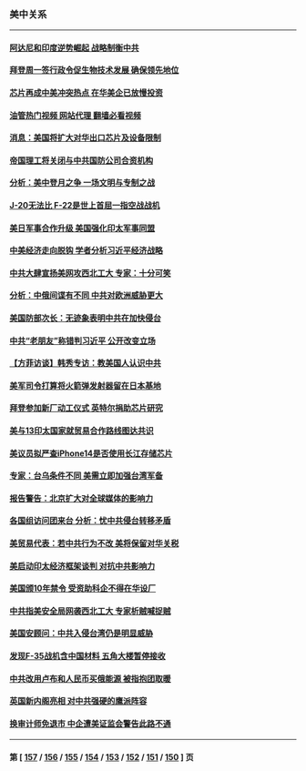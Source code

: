 ### 美中关系
---
#### [阿达尼和印度逆势崛起 战略制衡中共](../../pages/nf1412576/n13823566.md?09130845) 
#### [拜登周一签行政令促生物技术发展 确保领先地位](../../pages/nf1412576/n13823369.md?09130845) 
#### [芯片再成中美冲突热点 在华美企已放慢投资](../../pages/nf1412576/n13823433.md?09130845) 
#### [油管热门视频 网站代理 翻墙必看视频](http://209.222.30.114:81/youtube.html?09130845)
#### [消息：美国将扩大对华出口芯片及设备限制](../../pages/nf1412576/n13822921.md?09130845) 
#### [帝国理工将关闭与中共国防公司合资机构](../../pages/nf1412576/n13822785.md?09130845) 
#### [分析：美中登月之争 一场文明与专制之战](../../pages/nf1412576/n13819724.md?09130845) 
#### [J-20无法比 F-22是世上首屈一指空战战机](../../pages/nf1412576/n13819734.md?09130845) 
#### [美日军事合作升级 美国强化印太军事同盟](../../pages/nf1412576/n13822055.md?09130845) 
#### [中美经济走向脱钩 学者分析习近平经济战略](../../pages/nf1412576/n13821985.md?09130845) 
#### [中共大肆宣扬美网攻西北工大 专家：十分可笑](../../pages/nf1412576/n13821918.md?09130845) 
#### [分析：中俄间谍有不同 中共对欧洲威胁更大](../../pages/nf1412576/n13821320.md?09130845) 
#### [美国防部次长：无迹象表明中共在加快侵台](../../pages/nf1412576/n13821926.md?09130845) 
#### [中共“老朋友”称错判习近平 公开改变立场](../../pages/nf1412576/n13821789.md?09130845) 
#### [【方菲访谈】韩秀专访：教美国人认识中共](../../pages/nf1412576/n13821310.md?09130845) 
#### [美军司令打算将火箭弹发射器留在日本基地](../../pages/nf1412576/n13821015.md?09130845) 
#### [拜登参加新厂动工仪式 英特尔捐助芯片研究](../../pages/nf1412576/n13821014.md?09130845) 
#### [美与13印太国家就贸易合作路线图达共识](../../pages/nf1412576/n13821092.md?09130845) 
#### [美议员拟严查iPhone14是否使用长江存储芯片](../../pages/nf1412576/n13821071.md?09130845) 
#### [专家：台乌条件不同 美需立即加强台湾军备](../../pages/nf1412576/n13820912.md?09130845) 
#### [报告警告：北京扩大对全球媒体的影响力](../../pages/nf1412576/n13820838.md?09130845) 
#### [各国组访问团来台 分析：忧中共侵台转移矛盾](../../pages/nf1412576/n13819749.md?09130845) 
#### [美贸易代表：若中共行为不改 美将保留对华关税](../../pages/nf1412576/n13820256.md?09130845) 
#### [美启动印太经济框架谈判 对抗中共影响力](../../pages/nf1412576/n13819753.md?09130845) 
#### [美国颁10年禁令 受资助科企不得在华设厂](../../pages/nf1412576/n13819710.md?09130845) 
#### [中共指美安全局网袭西北工大 专家析贼喊捉贼](../../pages/nf1412576/n13819395.md?09130845) 
#### [美国安顾问：中共入侵台湾仍是明显威胁](../../pages/nf1412576/n13819553.md?09130845) 
#### [发现F-35战机含中国材料 五角大楼暂停接收](../../pages/nf1412576/n13819533.md?09130845) 
#### [中共改用卢布和人民币买俄能源 被指抱团取暖](../../pages/nf1412576/n13819425.md?09130845) 
#### [英国新内阁亮相 对中共强硬的鹰派阵容](../../pages/nf1412576/n13819202.md?09130845) 
#### [换审计师免退市 中企遭美证监会警告此路不通](../../pages/nf1412576/n13818792.md?09130845) 

---
#### 第 [ [157](./157.md?09130845) / [156](./156.md?09130845) / [155](./155.md?09130845) / [154](./154.md?09130845) / [153](./153.md?09130845) / [152](./152.md?09130845) / [151](./151.md?09130845) / [150](./150.md?09130845) ] 页

